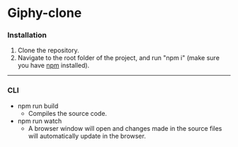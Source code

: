 # Giphy-clone

### Installation
1. Clone the repository.
2. Navigate to the root folder of the project, and run "npm i" (make sure you have [npm](https://www.npmjs.com/get-npm) installed).


----------

### CLI
- npm run build
	- Compiles the source code.
- npm run watch
	-  A browser window will open and changes made in the source files will automatically update in the browser.
